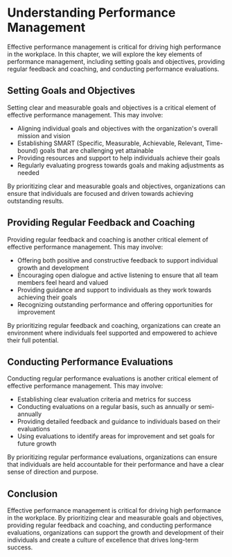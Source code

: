 Understanding Performance Management
==================================================================================

Effective performance management is critical for driving high performance in the workplace. In this chapter, we will explore the key elements of performance management, including setting goals and objectives, providing regular feedback and coaching, and conducting performance evaluations.

Setting Goals and Objectives
----------------------------

Setting clear and measurable goals and objectives is a critical element of effective performance management. This may involve:

* Aligning individual goals and objectives with the organization's overall mission and vision
* Establishing SMART (Specific, Measurable, Achievable, Relevant, Time-bound) goals that are challenging yet attainable
* Providing resources and support to help individuals achieve their goals
* Regularly evaluating progress towards goals and making adjustments as needed

By prioritizing clear and measurable goals and objectives, organizations can ensure that individuals are focused and driven towards achieving outstanding results.

Providing Regular Feedback and Coaching
---------------------------------------

Providing regular feedback and coaching is another critical element of effective performance management. This may involve:

* Offering both positive and constructive feedback to support individual growth and development
* Encouraging open dialogue and active listening to ensure that all team members feel heard and valued
* Providing guidance and support to individuals as they work towards achieving their goals
* Recognizing outstanding performance and offering opportunities for improvement

By prioritizing regular feedback and coaching, organizations can create an environment where individuals feel supported and empowered to achieve their full potential.

Conducting Performance Evaluations
----------------------------------

Conducting regular performance evaluations is another critical element of effective performance management. This may involve:

* Establishing clear evaluation criteria and metrics for success
* Conducting evaluations on a regular basis, such as annually or semi-annually
* Providing detailed feedback and guidance to individuals based on their evaluations
* Using evaluations to identify areas for improvement and set goals for future growth

By prioritizing regular performance evaluations, organizations can ensure that individuals are held accountable for their performance and have a clear sense of direction and purpose.

Conclusion
----------

Effective performance management is critical for driving high performance in the workplace. By prioritizing clear and measurable goals and objectives, providing regular feedback and coaching, and conducting performance evaluations, organizations can support the growth and development of their individuals and create a culture of excellence that drives long-term success.

